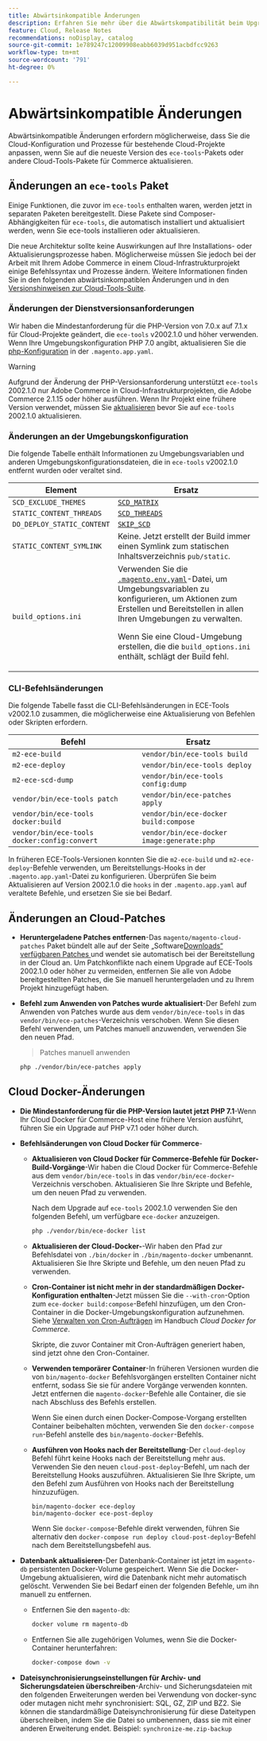 ```yaml
---
title: Abwärtsinkompatible Änderungen
description: Erfahren Sie mehr über die Abwärtskompatibilität beim Upgrade vorhandener Cloud-Projekte.
feature: Cloud, Release Notes
recommendations: noDisplay, catalog
source-git-commit: 1e789247c12009908eabb6039d951acbdfcc9263
workflow-type: tm+mt
source-wordcount: '791'
ht-degree: 0%

---
```


# Abwärtsinkompatible Änderungen

Abwärtsinkompatible Änderungen erfordern möglicherweise, dass Sie die Cloud-Konfiguration und Prozesse für bestehende Cloud-Projekte anpassen, wenn Sie auf die neueste Version des `ece-tools`-Pakets oder andere Cloud-Tools-Pakete für Commerce aktualisieren.

## Änderungen an `ece-tools` Paket

Einige Funktionen, die zuvor im `ece-tools` enthalten waren, werden jetzt in separaten Paketen bereitgestellt. Diese Pakete sind Composer-Abhängigkeiten für `ece-tools`, die automatisch installiert und aktualisiert werden, wenn Sie ece-tools installieren oder aktualisieren.

Die neue Architektur sollte keine Auswirkungen auf Ihre Installations- oder Aktualisierungsprozesse haben. Möglicherweise müssen Sie jedoch bei der Arbeit mit Ihrem Adobe Commerce in einem Cloud-Infrastrukturprojekt einige Befehlssyntax und Prozesse ändern. Weitere Informationen finden Sie in den folgenden abwärtsinkompatiblen Änderungen und in den [Versionshinweisen zur Cloud-Tools-Suite](cloud-tools-suite.md).

### Änderungen der Dienstversionsanforderungen

Wir haben die Mindestanforderung für die PHP-Version von 7.0.x auf 7.1.x für Cloud-Projekte geändert, die `ece-tools` v2002.1.0 und höher verwenden. Wenn Ihre Umgebungskonfiguration PHP 7.0 angibt, aktualisieren Sie die [php-Konfiguration](../application/php-settings.md) in der `.magento.app.yaml`.

>[!WARNING]
>
>Aufgrund der Änderung der PHP-Versionsanforderung unterstützt `ece-tools` 2002.1.0 nur Adobe Commerce in Cloud-Infrastrukturprojekten, die Adobe Commerce 2.1.15 oder höher ausführen. Wenn Ihr Projekt eine frühere Version verwendet, müssen Sie [aktualisieren](../development/commerce-version.md) bevor Sie auf `ece-tools` 2002.1.0 aktualisieren.

### Änderungen an der Umgebungskonfiguration

Die folgende Tabelle enthält Informationen zu Umgebungsvariablen und anderen Umgebungskonfigurationsdateien, die in `ece-tools` v2002.1.0 entfernt wurden oder veraltet sind.

| Element | Ersatz |
| -------- | ----------- |
| `SCD_EXCLUDE_THEMES` | [`SCD_MATRIX`](../environment/variables-build.md#scd_matrix) |
| `STATIC_CONTENT_THREADS` | [`SCD_THREADS`](../environment/variables-build.md#scd_threads) |
| `DO_DEPLOY_STATIC_CONTENT` | [`SKIP_SCD`](../environment/variables-build.md#skip_scd) |
| `STATIC_CONTENT_SYMLINK` | Keine. Jetzt erstellt der Build immer einen Symlink zum statischen Inhaltsverzeichnis `pub/static`. |
| `build_options.ini` | Verwenden Sie die [`.magento.env.yaml`](../application/configure-app-yaml.md)-Datei, um Umgebungsvariablen zu konfigurieren, um Aktionen zum Erstellen und Bereitstellen in allen Ihren Umgebungen zu verwalten.<p>Wenn Sie eine Cloud-Umgebung erstellen, die die `build_options.ini` enthält, schlägt der Build fehl. |

### CLI-Befehlsänderungen

Die folgende Tabelle fasst die CLI-Befehlsänderungen in ECE-Tools v2002.1.0 zusammen, die möglicherweise eine Aktualisierung von Befehlen oder Skripten erfordern.

| Befehl | Ersatz |
|-------- | ----------- |
| `m2-ece-build` | `vendor/bin/ece-tools build` |
| `m2-ece-deploy` | `vendor/bin/ece-tools deploy` |
| `m2-ece-scd-dump` | `vendor/bin/ece-tools config:dump` |
| `vendor/bin/ece-tools patch` | `vendor/bin/ece-patches apply` |
| `vendor/bin/ece-tools docker:build` | `vendor/bin/ece-docker build:compose` |
| `vendor/bin/ece-tools docker:config:convert` | `vendor/bin/ece-docker  image:generate:php` |

In früheren ECE-Tools-Versionen konnten Sie die `m2-ece-build` und `m2-ece-deploy`-Befehle verwenden, um Bereitstellungs-Hooks in der `.magento.app.yaml`-Datei zu konfigurieren. Überprüfen Sie beim Aktualisieren auf Version 2002.1.0 die `hooks` in der `.magento.app.yaml` auf veraltete Befehle, und ersetzen Sie sie bei Bedarf.

## Änderungen an Cloud-Patches

- **Heruntergeladene Patches entfernen**-Das `magento/magento-cloud-patches` Paket bündelt alle auf der Seite „Software[Downloads“ verfügbaren Patches ](https://experienceleague.adobe.com/docs/commerce-operations/installation-guide/prerequisites/commerce.html?lang=de) und wendet sie automatisch bei der Bereitstellung in der Cloud an. Um Patchkonflikte nach einem Upgrade auf ECE-Tools 2002.1.0 oder höher zu vermeiden, entfernen Sie alle von Adobe bereitgestellten Patches, die Sie manuell heruntergeladen und zu Ihrem Projekt hinzugefügt haben.

- **Befehl zum Anwenden von Patches wurde aktualisiert**-Der Befehl zum Anwenden von Patches wurde aus dem `vendor/bin/ece-tools` in das `vendor/bin/ece-patches`-Verzeichnis verschoben. Wenn Sie diesen Befehl verwenden, um Patches manuell anzuwenden, verwenden Sie den neuen Pfad.

  > Patches manuell anwenden

  ```bash
  php ./vendor/bin/ece-patches apply
  ```

## Cloud Docker-Änderungen

- **Die Mindestanforderung für die PHP-Version lautet jetzt PHP 7.1**-Wenn Ihr Cloud Docker für Commerce-Host eine frühere Version ausführt, führen Sie ein Upgrade auf PHP v7.1 oder höher durch.

- **Befehlsänderungen von Cloud Docker für Commerce**-

   - **Aktualisieren von Cloud Docker für Commerce-Befehle für Docker-Build-Vorgänge**-Wir haben die Cloud Docker für Commerce-Befehle aus dem `vendor/bin/ece-tools` in das `vendor/bin/ece-docker`-Verzeichnis verschoben. Aktualisieren Sie Ihre Skripte und Befehle, um den neuen Pfad zu verwenden.

     Nach dem Upgrade auf `ece-tools` 2002.1.0 verwenden Sie den folgenden Befehl, um verfügbare `ece-docker` anzuzeigen.

     ```bash
     php ./vendor/bin/ece-docker list
     ```

   - **Aktualisieren der Cloud-Docker-**-Wir haben den Pfad zur Befehlsdatei von `./bin/docker` in `./bin/magento-docker` umbenannt. Aktualisieren Sie Ihre Skripte und Befehle, um den neuen Pfad zu verwenden.

   - **Cron-Container ist nicht mehr in der standardmäßigen Docker-Konfiguration enthalten**-Jetzt müssen Sie die `--with-cron`-Option zum `ece-docker build:compose`-Befehl hinzufügen, um den Cron-Container in die Docker-Umgebungskonfiguration aufzunehmen. Siehe [Verwalten von Cron-Aufträgen](https://developer.adobe.com/commerce/cloud-tools/docker/configure/manage-cron-jobs/) im Handbuch _Cloud Docker for Commerce_.

     Skripte, die zuvor Container mit Cron-Aufträgen generiert haben, sind jetzt ohne den Cron-Container.

   - **Verwenden temporärer Container**-In früheren Versionen wurden die von `bin/magento-docker` Befehlsvorgängen erstellten Container nicht entfernt, sodass Sie sie für andere Vorgänge verwenden konnten. Jetzt entfernen die `magento-docker`-Befehle alle Container, die sie nach Abschluss des Befehls erstellen.

     Wenn Sie einen durch einen Docker-Compose-Vorgang erstellten Container beibehalten möchten, verwenden Sie den `docker-compose run`-Befehl anstelle des `bin/magento-docker`-Befehls.

   - **Ausführen von Hooks nach der Bereitstellung**-Der `cloud-deploy` Befehl führt keine Hooks nach der Bereitstellung mehr aus. Verwenden Sie den neuen `cloud-post-deploy`-Befehl, um nach der Bereitstellung Hooks auszuführen. Aktualisieren Sie Ihre Skripte, um den Befehl zum Ausführen von Hooks nach der Bereitstellung hinzuzufügen.

     ```shell
     bin/magento-docker ece-deploy
     bin/magento-docker ece-post-deploy
     ```

     Wenn Sie `docker-compose`-Befehle direkt verwenden, führen Sie alternativ den `docker-compose run deploy cloud-post-deploy`-Befehl nach dem Bereitstellungsbefehl aus.

- **Datenbank aktualisieren**-Der Datenbank-Container ist jetzt im `magento-db` persistenten Docker-Volume gespeichert. Wenn Sie die Docker-Umgebung aktualisieren, wird die Datenbank nicht mehr automatisch gelöscht. Verwenden Sie bei Bedarf einen der folgenden Befehle, um ihn manuell zu entfernen.

   - Entfernen Sie den `magento-db`:

     ```bash
     docker volume rm magento-db
     ```

   - Entfernen Sie alle zugehörigen Volumes, wenn Sie die Docker-Container herunterfahren:

     ```bash
     docker-compose down -v
     ```

- **Dateisynchronisierungseinstellungen für Archiv- und Sicherungsdateien überschreiben**-Archiv- und Sicherungsdateien mit den folgenden Erweiterungen werden bei Verwendung von docker-sync oder mutagen nicht mehr synchronisiert: SQL, GZ, ZIP und BZ2. Sie können die standardmäßige Dateisynchronisierung für diese Dateitypen überschreiben, indem Sie die Datei so umbenennen, dass sie mit einer anderen Erweiterung endet. Beispiel: `synchronize-me.zip-backup`
